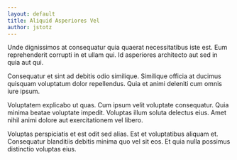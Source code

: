 ```yaml
---
layout: default
title: Aliquid Asperiores Vel
author: jstotz
---
```


Unde dignissimos at consequatur quia quaerat necessitatibus iste est. Eum reprehenderit corrupti in et ullam qui. Id asperiores architecto aut sed in quia aut qui.

Consequatur et sint ad debitis odio similique. Similique officia at ducimus quisquam voluptatum dolor repellendus. Quia et animi deleniti cum omnis iure ipsum.

Voluptatem explicabo ut quas. Cum ipsum velit voluptate consequatur. Quia minima beatae voluptate impedit. Voluptas illum soluta delectus eius. Amet nihil animi dolore aut exercitationem vel libero.

Voluptas perspiciatis et est odit sed alias. Est et voluptatibus aliquam et. Consequatur blanditiis debitis minima quo vel sit eos. Et quia nulla possimus distinctio voluptas eius.

